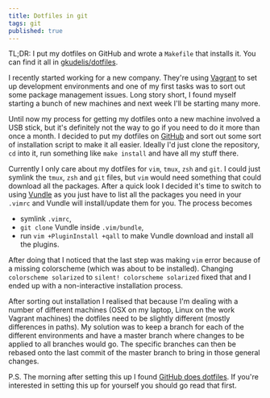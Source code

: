 ```yaml
---
title: Dotfiles in git
tags: git
published: true
---
```


TL;DR: I put my dotfiles on GitHub and wrote a `Makefile` that installs it. You
can find it all in [gkudelis/dotfiles](https://github.com/gkudelis/dotfiles).

I recently started working for a new company. They're using [Vagrant](https://www.vagrantup.com/) to set up
development environments and one of my first tasks was to sort out some package
management issues. Long story short, I found myself starting a bunch of new
machines and next week I'll be starting many more.

Until now my process for getting my dotfiles onto a new machine involved a USB
stick, but it's definitely not the way to go if you need to do it more than
once a month. I decided to put my dotfiles on [GitHub](https://github.com/) and sort out some sort
of installation script to make it all easier. Ideally I'd just clone the
repository, `cd` into it, run something like `make install` and have all
my stuff there.

Currently I only care about my dotfiles for `vim`, `tmux`, `zsh` and `git`. I
could just symlink the `tmux`, `zsh` and `git` files, but `vim` would need something
that could download all the packages. After a quick look I decided it's time
to switch to using [Vundle](https://github.com/VundleVim/Vundle.vim) as you just have to list all the packages you need
in your `.vimrc` and Vundle will install/update them for you. The process becomes

- symlink `.vimrc`,
- `git clone` Vundle inside `.vim/bundle`,
- run `vim +PluginInstall +qall` to make Vundle download and install all the plugins.

After doing that I noticed that the last step was making `vim` error because of
a missing colorscheme (which was about to be installed). Changing `colorscheme solarized` to
`silent! colorscheme solarized` fixed that and I ended up with a non-interactive
installation process.

After sorting out installation I realised that because I'm dealing with a number
of different machines (OSX on my laptop, Linux on the work Vagrant machines) the
dotfiles need to be slightly different (mostly differences in paths). My
solution was to keep a branch for each of the different environments and have a
master branch where changes to be applied to all branches would go. The
specific branches can then be rebased onto the last commit of the master
branch to bring in those general changes.

P.S. The morning after setting this up I found [GitHub does dotfiles](https://dotfiles.github.io/). If you're
interested in setting this up for yourself you should go read that first.

